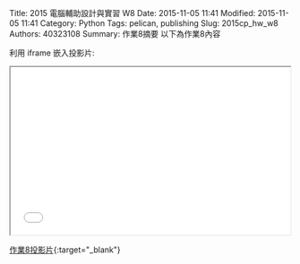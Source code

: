 Title: 2015 電腦輔助設計與實習 W8
Date: 2015-11-05 11:41
Modified: 2015-11-05 11:41
Category: Python
Tags: pelican, publishing
Slug: 2015cp_hw_w8
Authors: 40323108
Summary: 作業8摘要
以下為作業8內容

利用 iframe 嵌入投影片:

<iframe src="simplest8.html" width="500" height="300"></iframe>

[作業8投影片](simplest8.html){:target="_blank"}

